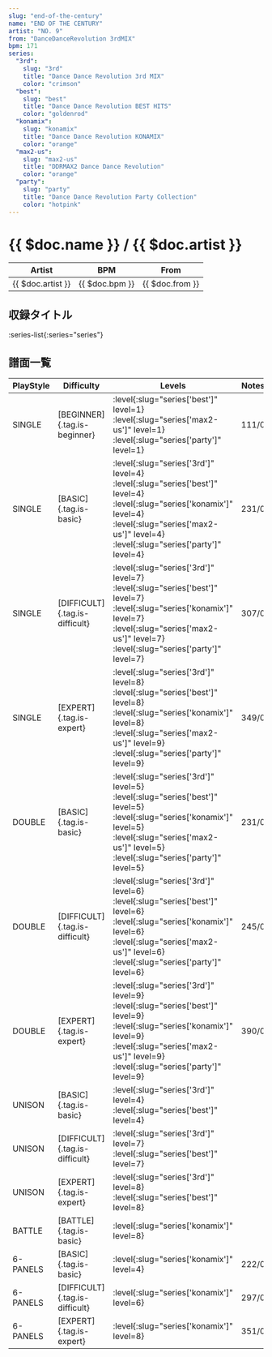 ```yaml
---
slug: "end-of-the-century"
name: "END OF THE CENTURY"
artist: "NO. 9"
from: "DanceDanceRevolution 3rdMIX"
bpm: 171
series:
  "3rd":
    slug: "3rd"
    title: "Dance Dance Revolution 3rd MIX"
    color: "crimson"
  "best":
    slug: "best"
    title: "Dance Dance Revolution BEST HITS"
    color: "goldenrod"
  "konamix":
    slug: "konamix"
    title: "Dance Dance Revolution KONAMIX"
    color: "orange"
  "max2-us":
    slug: "max2-us"
    title: "DDRMAX2 Dance Dance Revolution"
    color: "orange"
  "party":
    slug: "party"
    title: "Dance Dance Revolution Party Collection"
    color: "hotpink"
---
```


# {{ $doc.name }} / {{ $doc.artist }}

|Artist|BPM|From|
|------|---|----|
|{{ $doc.artist }}|{{ $doc.bpm }}|{{ $doc.from }}|

## 収録タイトル

:series-list{:series="series"}

## 譜面一覧

|PlayStyle|Difficulty|Levels|Notes|Movie|
|---------|----------|------|-----|-----|
|SINGLE|[BEGINNER]{.tag.is-beginner}|:level{:slug="series['best']" level=1} :level{:slug="series['max2-us']" level=1} :level{:slug="series['party']" level=1}|111/0||
|SINGLE|[BASIC]{.tag.is-basic}|:level{:slug="series['3rd']" level=4} :level{:slug="series['best']" level=4} :level{:slug="series['konamix']" level=4} :level{:slug="series['max2-us']" level=4} :level{:slug="series['party']" level=4}|231/0||
|SINGLE|[DIFFICULT]{.tag.is-difficult}|:level{:slug="series['3rd']" level=7} :level{:slug="series['best']" level=7} :level{:slug="series['konamix']" level=7} :level{:slug="series['max2-us']" level=7} :level{:slug="series['party']" level=7}|307/0||
|SINGLE|[EXPERT]{.tag.is-expert}|:level{:slug="series['3rd']" level=8} :level{:slug="series['best']" level=8} :level{:slug="series['konamix']" level=8} :level{:slug="series['max2-us']" level=9} :level{:slug="series['party']" level=9}|349/0||
|DOUBLE|[BASIC]{.tag.is-basic}|:level{:slug="series['3rd']" level=5} :level{:slug="series['best']" level=5} :level{:slug="series['konamix']" level=5} :level{:slug="series['max2-us']" level=5} :level{:slug="series['party']" level=5}|231/0||
|DOUBLE|[DIFFICULT]{.tag.is-difficult}|:level{:slug="series['3rd']" level=6} :level{:slug="series['best']" level=6} :level{:slug="series['konamix']" level=6} :level{:slug="series['max2-us']" level=6} :level{:slug="series['party']" level=6}|245/0||
|DOUBLE|[EXPERT]{.tag.is-expert}|:level{:slug="series['3rd']" level=9} :level{:slug="series['best']" level=9} :level{:slug="series['konamix']" level=9} :level{:slug="series['max2-us']" level=9} :level{:slug="series['party']" level=9}|390/0||
|UNISON|[BASIC]{.tag.is-basic}|:level{:slug="series['3rd']" level=4} :level{:slug="series['best']" level=4}|||
|UNISON|[DIFFICULT]{.tag.is-difficult}|:level{:slug="series['3rd']" level=7} :level{:slug="series['best']" level=7}|||
|UNISON|[EXPERT]{.tag.is-expert}|:level{:slug="series['3rd']" level=8} :level{:slug="series['best']" level=8}|||
|BATTLE|[BATTLE]{.tag.is-basic}|:level{:slug="series['konamix']" level=8}|||
|6-PANELS|[BASIC]{.tag.is-basic}|:level{:slug="series['konamix']" level=4}|222/0||
|6-PANELS|[DIFFICULT]{.tag.is-difficult}|:level{:slug="series['konamix']" level=6}|297/0||
|6-PANELS|[EXPERT]{.tag.is-expert}|:level{:slug="series['konamix']" level=8}|351/0||
